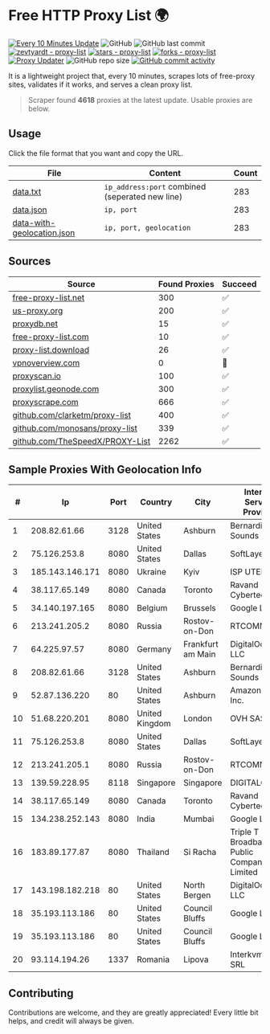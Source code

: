 
# Free HTTP Proxy List 🌍

[![Every 10 Minutes Update](https://github.com/mertguvencli/http-proxy-list/actions/workflows/main.yml/badge.svg?branch=main)](https://github.com/mertguvencli/http-proxy-list/actions/workflows/main.yml)
![GitHub](https://img.shields.io/github/license/mertguvencli/http-proxy-list)
![GitHub last commit](https://img.shields.io/github/last-commit/mertguvencli/http-proxy-list)
[![zevtyardt - proxy-list](https://img.shields.io/static/v1?label=zevtyardt&message=proxy-list&color=blue&logo=github)](https://github.com/zevtyardt/proxy-list "Go to GitHub repo")
[![stars - proxy-list](https://img.shields.io/github/stars/zevtyardt/proxy-list?style=social)](https://github.com/zevtyardt/proxy-list)
[![forks - proxy-list](https://img.shields.io/github/forks/zevtyardt/proxy-list?style=social)](https://github.com/zevtyardt/proxy-list)
[![Proxy Updater](https://github.com/zevtyardt/proxy-list/workflows/Proxy%20Updater/badge.svg)](https://github.com/zevtyardt/proxy-list/actions?query=workflow:"Proxy+Updater")
![GitHub repo size](https://img.shields.io/github/repo-size/zevtyardt/proxy-list)
[![GitHub commit activity](https://img.shields.io/github/commit-activity/m/zevtyardt/proxy-list?logo=commits)](https://github.com/zevtyardt/proxy-list/commits/main)

It is a lightweight project that, every 10 minutes, scrapes lots of free-proxy sites, validates if it works, and serves a clean proxy list.

> Scraper found **4618** proxies at the latest update. Usable proxies are below.

## Usage

Click the file format that you want and copy the URL.

|File|Content|Count|
|----|-------|-----|
|[data.txt](https://raw.githubusercontent.com/mertguvencli/http-proxy-list/main/proxy-list/data.txt)|`ip_address:port` combined (seperated new line)|283|
|[data.json](https://raw.githubusercontent.com/mertguvencli/http-proxy-list/main/proxy-list/data.json)|`ip, port`|283|
|[data-with-geolocation.json](https://raw.githubusercontent.com/mertguvencli/http-proxy-list/main/proxy-list/data-with-geolocation.json)|`ip, port, geolocation`|283|

## Sources

|Source|Found Proxies|Succeed|
|------|-------------|-------|
|[free-proxy-list.net](https://free-proxy-list.net)|300|✅|
|[us-proxy.org](https://www.us-proxy.org)|200|✅|
|[proxydb.net](http://proxydb.net)|15|✅|
|[free-proxy-list.com](https://free-proxy-list.com/?page=&port=&type%5B%5D=http&type%5B%5D=https&up_time=0&search=Search)|10|✅|
|[proxy-list.download](https://www.proxy-list.download/HTTP)|26|✅|
|[vpnoverview.com](https://vpnoverview.com/privacy/anonymous-browsing/free-proxy-servers)|0|🚫|
|[proxyscan.io](https://www.proxyscan.io)|100|✅|
|[proxylist.geonode.com](https://proxylist.geonode.com/api/proxy-list?limit=300&page=1&sort_by=lastChecked&sort_type=desc&protocols=http,https)|300|✅|
|[proxyscrape.com](https://api.proxyscrape.com/v2/?request=displayproxies&protocol=http&timeout=10000&country=all&ssl=all&anonymity=all)|666|✅|
|[github.com/clarketm/proxy-list](https://raw.githubusercontent.com/clarketm/proxy-list/master/proxy-list-raw.txt)|400|✅|
|[github.com/monosans/proxy-list](https://raw.githubusercontent.com/monosans/proxy-list/main/proxies/http.txt)|339|✅|
|[github.com/TheSpeedX/PROXY-List](https://raw.githubusercontent.com/TheSpeedX/PROXY-List/master/http.txt)|2262|✅|


## Sample Proxies With Geolocation Info

|#|Ip|Port|Country|City|Internet Service Provider|
|-|--|----|-------|----|-------------------------|
|1|208.82.61.66|3128|United States|Ashburn|Bernardi Sounds|
|2|75.126.253.8|8080|United States|Dallas|SoftLayer|
|3|185.143.146.171|8080|Ukraine|Kyiv|ISP UTELS|
|4|38.117.65.149|8080|Canada|Toronto|Ravand Cybertech Inc.|
|5|34.140.197.165|8080|Belgium|Brussels|Google LLC|
|6|213.241.205.2|8080|Russia|Rostov-on-Don|RTCOMM-YUG|
|7|64.225.97.57|8080|Germany|Frankfurt am Main|DigitalOcean, LLC|
|8|208.82.61.66|3128|United States|Ashburn|Bernardi Sounds|
|9|52.87.136.220|80|United States|Ashburn|Amazon.com, Inc.|
|10|51.68.220.201|8080|United Kingdom|London|OVH SAS|
|11|75.126.253.8|8080|United States|Dallas|SoftLayer|
|12|213.241.205.1|8080|Russia|Rostov-on-Don|RTCOMM-YUG|
|13|139.59.228.95|8118|Singapore|Singapore|DIGITALOCEAN|
|14|38.117.65.149|8080|Canada|Toronto|Ravand Cybertech Inc.|
|15|134.238.252.143|8080|India|Mumbai|Google LLC|
|16|183.89.177.87|8080|Thailand|Si Racha|Triple T Broadband Public Company Limited|
|17|143.198.182.218|80|United States|North Bergen|DigitalOcean, LLC|
|18|35.193.113.186|80|United States|Council Bluffs|Google LLC|
|19|35.193.113.186|80|United States|Council Bluffs|Google LLC|
|20|93.114.194.26|1337|Romania|Lipova|Interkvm Host SRL|



## Contributing

Contributions are welcome, and they are greatly appreciated! Every
little bit helps, and credit will always be given.

